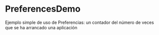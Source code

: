 # PreferencesDemo
Ejemplo simple de uso de Preferencias: un contador del número de veces que se ha arrancado una aplicación
